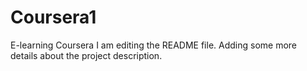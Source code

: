# Coursera1
E-learning Coursera
I am editing the README file. Adding some more details about the project description.

